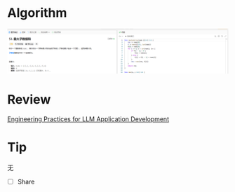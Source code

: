 # Algorithm

![算法](../../../images/temp/ricardoyu-2024-03-31-lc.png "算法")

# Review

[Engineering Practices for LLM Application Development](https://martinfowler.com/articles/engineering-practices-llm.html)

# Tip

无

* [ ] Share
